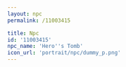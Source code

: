 ```yaml
---
layout: npc
permalink: /11003415

title: Npc
id: '11003415'
npc_name: 'Hero''s Tomb'
icon_url: 'portrait/npc/dummy_p.png'
---
```

